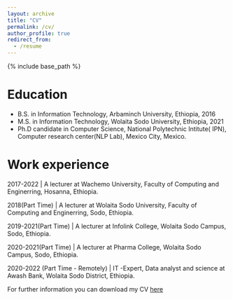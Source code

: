 ```yaml
---
layout: archive
title: "CV"
permalink: /cv/
author_profile: true
redirect_from:
  - /resume
---
```


{% include base_path %}

Education
======
* B.S. in Information Technology, Arbaminch University, Ethiopia, 2016
* M.S. in Information Technology, Wolaita Sodo University, Ethiopia, 2021
* Ph.D candidate in Computer Science, National Polytechnic Intitute( IPN), Computer research center(NLP Lab), Mexico City, Mexico.

Work experience
======

2017-2022 | A lecturer at Wachemo University, Faculty of Computing and Enginerring, Hosanna, Ethiopia.

2018(Part Time) | A lecturer at Wolaita Sodo University, Faculty of Computing and Enginerring, Sodo, Ethiopia.

2019-2021(Part Time) | A lecturer at Infolink College, Wolaita Sodo Campus, Sodo, Ethiopia.

2020-2021(Part Time) | A lecturer at Pharma College, Wolaita Sodo Campus, Sodo, Ethiopia.

2020-2022 (Part Time - Remotely) | IT -Expert, Data analyst and science at Awash Bank, Wolaita Sodo District, Ethiopia.
  
For further information you can download my CV [here](https://mesay-gemeda.github.io/files/cv.pdf)
